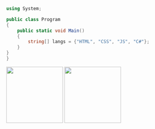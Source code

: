 ```csharp
using System;

public class Program
{
    public static void Main()
    {
        string[] langs = {"HTML", "CSS", "JS", "C#"};
    }
}
}
```
<a href="https://github.com/gabrielmoreira-7">
    <img align="center" height="150em" src="https://github-readme-stats.vercel.app/api?username=gabrielmoreira-7&show_icons=true&include_all_commits=true&count_private=true&theme=apprentice&hide_border=true&bg_color=0D1117"></a>

<a href="https://github.com/gabrielmoreira-7">
    <img align="center" height="150em" src="https://github-readme-stats.vercel.app/api/top-langs/?username=gabrielmoreira-7&layout=compact">
  </a>



